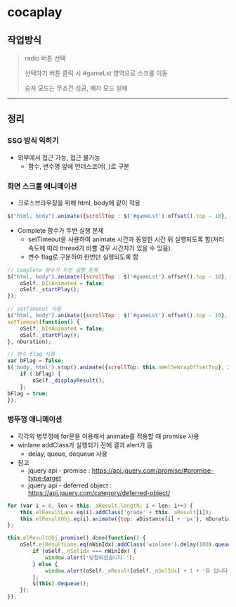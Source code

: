 # cocaplay

## 작업방식

> radio 버튼 선택
>
> 선택하기 버튼 클릭 시 #gameLst 영역으로 스크롤 이동
>
> 승자 모드는 무조건 성공, 패자 모드 실패

------------

## 정리

### SSG 방식 익히기

* 외부에서 접근 가능, 접근 불가능
	* 함수, 변수명 앞에 언더스코어(`_`)로 구분

### 화면 스크롤 애니메이션

* 크로스브라우징을 위해 html, body에 같이 적용

```javascript
$("html, body").animate({scrollTop : $('#gameLst').offset().top - 10}, nDuration);
```

* Complete 함수가 두번 실행 문제
	* setTimeout을 사용하여 animate 시간과 동일한 시간 뒤 실행되도록 함(처리 속도에 따라 thread가 바쁠 경우 시간차가 있을 수 있음)
	* 변수 flag로 구분하여 한번만 실행되도록 함

```javascript
// Complete 함수가 두번 실행 문제
$("html, body").animate({scrollTop : $('#gameLst').offset().top - 10}, nDuration, function() {
	oSelf._bIsAnimated = false;
	oSelf._startPlay();
});
```

```javascript
// setTimeout 사용
$("html, body").animate({scrollTop : $('#gameLst').offset().top - 10}, nDuration);
setTimeout(function() {
	oSelf._bIsAnimated = false;
	oSelf._startPlay();
}, nDuration);
```

```javascript
// 변수 flag 사용
var bFlag = false;
$('body, html').stop().animate({scrollTop: this.nWelSeWrapOffsetTop}, 200, function () {
	if (!bFlag) {
		oSelf._displayResult();
	};
bFlag = true;
});
```

### 병뚜껑 애니메이션

* 각각의 병뚜껑에 for문을 이용해서 animate를 적용할 때 promise 사용
* winlane addClass가 실행되기 전에 결과 alert가 뜸
	* delay, queue, dequeue 사용
* 참고
	* jquery api - promise : https://api.jquery.com/promise/#promise-type-target
	* jquery api - deferred object : https://api.jquery.com/category/deferred-object/

```javascript
for (var i = 0, len = this._aResult.length; i < len; i++) {
	this.elResultLane.eq(i).addClass('grade' + this._aResult[i]);
	this.elResultObj.eq(i).animate({top: aDistance[i] + 'px'}, nDuration);
};

this.elResultObj.promise().done(function() {
	oSelf.elResultLane.eq(nWinIdx).addClass('winlane').delay(100).queue(function() {
		if (oSelf._nSelIdx === nWinIdx) {
			window.alert('당첨되셨습니다.');
		} else {
			window.alert(oSelf._aResult[oSelf._nSelIdx] + 1 + '등 입니다.');
		};
		$(this).dequeue();
	});
});
```
